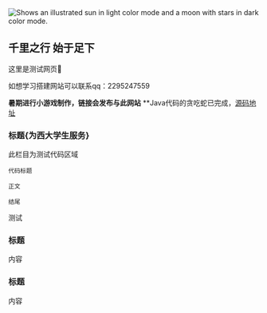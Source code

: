 
<picture>
  <source media="(prefers-color-scheme: dark)" srcset="https://user-images.githubusercontent.com/25423296/163456776-7f95b81a-f1ed-45f7-b7ab-8fa810d529fa.png">
  <source media="(prefers-color-scheme: light)" srcset="https://user-images.githubusercontent.com/25423296/163456779-a8556205-d0a5-45e2-ac17-42d089e3c3f8.png">
  <img alt="Shows an illustrated sun in light color mode and a moon with stars in dark color mode." src="https://user-images.githubusercontent.com/25423296/163456779-a8556205-d0a5-45e2-ac17-42d089e3c3f8.png">
</picture>

## 千里之行 始于足下

这里是测试网页:robot:

如想学习搭建网站可以联系qq：2295247559

**暑期进行小游戏制作，链接会发布与此网站**
**Java代码的贪吃蛇已完成，[源码地址]()

### 标题{为西大学生服务}

此栏目为测试代码区域
```标题
代码标题

正文

结尾
```

测试

### 标题

内容
### 标题

内容
